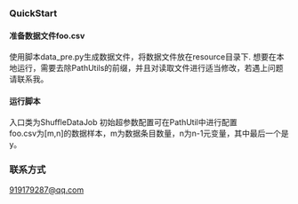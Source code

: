 ### QuickStart
#### 准备数据文件foo.csv
使用脚本data_pre.py生成数据文件，将数据文件放在resource目录下.
想要在本地运行，需要去除PathUtils的前缀，并且对读取文件进行适当修改，若遇上问题请联系我。
#### 运行脚本
入口类为ShuffleDataJob
初始超参数配置可在PathUtil中进行配置  
foo.csv为[m,n]的数据样本，m为数据条目数量，n为n-1元变量，其中最后一个是y。

### 联系方式
919179287@qq.com
